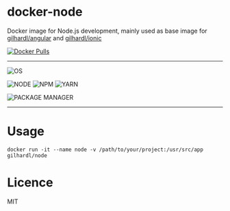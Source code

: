 # docker-node

Docker image for Node.js development, mainly used as base image for [gilhardl/angular](https://github.com/gilhardl/docker-angular) and [gilhardl/ionic](https://github.com/gilhardl/docker-ionic)

[![Docker Pulls](https://img.shields.io/docker/pulls/gilhardl/node.svg?style=flat-square&label=PULLS)](https://hub.docker.com/r/gilhardl/node/)

----------------------------------------

![OS](https://img.shields.io/static/v1.svg?style=flat-square&label=OS&message=Linux%20Alpine)

![NODE](https://img.shields.io/npm/v/node/lts.svg?style=flat-square&label=NODE)
![NPM](https://img.shields.io/npm/v/npm/lts.svg?style=flat-square&label=NPM)
![YARN](https://img.shields.io/npm/v/yarn/latest.svg?style=flat-square&label=YARN)

![PACKAGE MANAGER](https://img.shields.io/static/v1.svg?style=flat-square&label=PACKAGE%20MANAGER&message=Yarn)

----------------------------------------


# Usage

```
docker run -it --name node -v /path/to/your/project:/usr/src/app gilhardl/node
```

# Licence

MIT